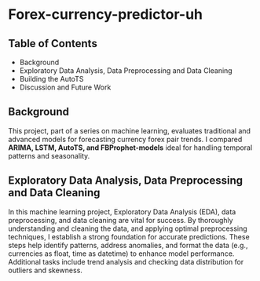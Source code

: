 # Forex-currency-predictor-uh



## Table of Contents
* Background
* Exploratory Data Analysis, Data Preprocessing and Data Cleaning
* Building the AutoTS
* Discussion and Future Work

## Background
This project, part of a series on machine learning, evaluates traditional and advanced models for forecasting currency forex pair trends. I compared **ARIMA, LSTM, AutoTS, and FBProphet-models** ideal for handling temporal patterns and seasonality.

##  Exploratory Data Analysis, Data Preprocessing and Data Cleaning
In this machine learning project, Exploratory Data Analysis (EDA), data preprocessing, and data cleaning are vital for success. By thoroughly understanding and cleaning the data, and applying optimal preprocessing techniques, I establish a strong foundation for accurate predictions. These steps help identify patterns, address anomalies, and format the data (e.g., currencies as float, time as datetime) to enhance model performance. Additional tasks include trend analysis and checking data distribution for outliers and skewness.
